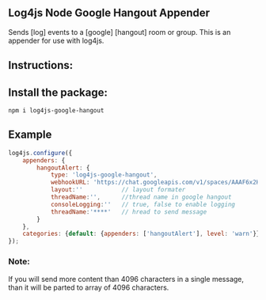 Log4js Node Google Hangout Appender
--------------------------------

Sends [log] events to a [google] [hangout] room or group. This is an appender for use with log4js.

## Instructions:
## Install the package:
```
npm i log4js-google-hangout
```

## Example

```javascript
log4js.configure({
    appenders: {
        hangoutAlert: {
            type: 'log4js-google-hangout',
            webhookURL: 'https://chat.googleapis.com/v1/spaces/AAAF6x2HikY/messages?key=AIzaSyDdInnCZtE6vySjMm-WEfRq3CPzqKqqsHI&token=ysYMD7pVp7GsOtDTvTjC2gkozfSl5XGQHaY7Xfa9_9Y%3D***',
            layout:''           // layout formater
            threadName:'',      //thread name in google hangout 
            consoleLogging:''   // true, false to enable logging
            threadName:'****'   // hread to send message
        }
    },
    categories: {default: {appenders: ['hangoutAlert'], level: 'warn'}}
});
```

### Note: 
If you will send more content than 4096 characters in a single message, than it will be parted to array of 4096 characters. 


